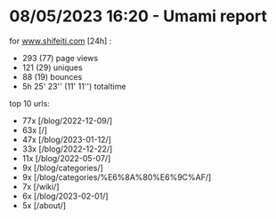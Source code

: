 # 08/05/2023 16:20 - Umami report
for www.shifeiti.com [24h] :

 - 293 (77) page views
 - 121 (29) uniques
 - 88 (19) bounces
 - 5h 25' 23'' (11' 11'') totaltime


top 10 urls:
 - 77x [/blog/2022-12-09/]
 - 63x [/]
 - 47x [/blog/2023-01-12/]
 - 33x [/blog/2022-12-22/]
 - 11x [/blog/2022-05-07/]
 - 9x [/blog/categories/]
 - 9x [/blog/categories/%E6%8A%80%E6%9C%AF/]
 - 7x [/wiki/]
 - 6x [/blog/2023-02-01/]
 - 5x [/about/]


